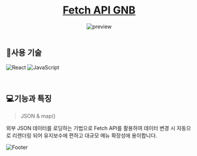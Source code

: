 <div align="center">
	<h1><a href="https://open-source4-one.vercel.app/">Fetch API GNB</a></h1>
	<img src="https://github.com/user-attachments/assets/f017195e-9322-469e-8ba5-9e8307b980fe" alt="preview" />
</div>

<br/>

## 🧩사용 기술
![React](https://img.shields.io/badge/react-%2320232a.svg?style=flat-square&logo=react&logoColor=%2361DAFB)
![JavaScript](https://img.shields.io/badge/-JavaScript-dc8d2d?style=flat-square&logo=javascript&logoColor=ffffff)

<br/>

## 💻기능과 특징
> JSON & map()

외부 JSON 데이터를 로딩하는 기법으로 Fetch API를 활용하여 데이터 변경 시 자동으로 리렌더링 되어 유지보수에 편하고 대규모 메뉴 확장성에 용이합니다.


![Footer](https://capsule-render.vercel.app/api?type=waving&color=5f6571&height=100&section=footer)